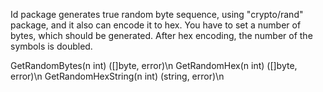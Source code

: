 Id package generates true random byte sequence, using "crypto/rand" package, and it also can encode it to hex. You have to set a number of bytes, which should be generated. After hex encoding, the number of the symbols is doubled.

GetRandomBytes(n int) ([]byte, error)\n
GetRandomHex(n int) ([]byte, error)\n
GetRandomHexString(n int) (string, error)\n
